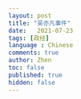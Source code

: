 ```yaml
---
layout: post
title: "吴亦凡事件"
date:   2021-07-23
tags: [政经]
language : Chinese
comments: true
author: Zhen
toc: false
published: true
hidden: false
---
```


<!--stackedit_data:
eyJoaXN0b3J5IjpbMjgzNTI3MzUzXX0=
-->